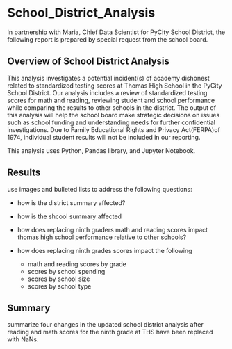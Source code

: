 # School_District_Analysis
In partnership with Maria, Chief Data Scientist for PyCity School District, the following report is prepared by special request from the school board.

## Overview of School District Analysis
This analysis investigates a potential incident(s) of academy dishonest related to standardized testing scores at Thomas High School in the PyCity School District. Our analysis includes a review of standardized testing scores for math and reading, reviewing student and school performance while comparing the results to other schools in the district. The output of this analysis will help the school board make strategic decisions on issues such as school funding and understanding needs for further confidential investigations. Due to Family Educational Rights and Privacy Act(FERPA)of 1974, individual student results will not be included in our reporting.

This analysis uses Python, Pandas library, and Jupyter Notebook. 

## Results
use images and bulleted lists to address the following questions:

- how is the district summary affected?

- how is the shcool summary affected
- how does replacing ninth graders math and reading scores impact thomas high school performance relative to other schools?
- how does replacing ninth grades scores impact the following
  - math and reading scores by grade
  - scores by school spending
  - scores by school size
  - scores by school type

## Summary
summarize four changes in the updated school district analysis after reading and math scores for the ninth grade at THS have been replaced with NaNs.
